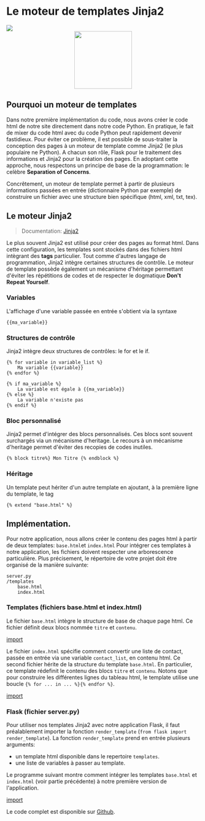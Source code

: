 # Le moteur de templates Jinja2


<div>
<img src="https://img.shields.io/badge/jinja-v2.10-brightgreen.svg"> 
</div>

<div style="text-align:center;">
<img src="http://jinja.pocoo.org/docs/2.10/_static/jinja-small.png" height="150"/>
</div>


## Pourquoi un moteur de templates

Dans notre première implémentation du code, nous avons créer le code html de notre site directement dans notre code Python. En pratique, le fait de mixer du code html avec du code Python peut rapidement devenir fastidieux. Pour éviter ce problème, il est possible de sous-traiter la conception des pages à un moteur de template comme Jinja2 (le plus populaire ne Python). A chacun son rôle, Flask pour le traitement des informations et Jinja2 pour la création des pages. En adoptant cette approche, nous respectons un principe de base de la programmation: le celèbre **Separation of Concerns**.

Concrêtement, un moteur de template permet à partir de plusieurs informations passées en entrée (dictionnaire Python par exemple) de construire un fichier avec une structure bien spécifique (html, xml, txt, tex).


## Le moteur Jinja2

> Documentation: [Jinja2](http://jinja.pocoo.org/docs/2.10/)

Le plus souvent Jinja2 est utilisé pour créer des pages au format html. Dans cette configuration, les templates sont stockés dans des fichiers html intègrant des **tags** particulier. Tout comme d'autres langage de programmation, Jinja2 intègre certaines structures de contrôle. Le moteur de template possède également un mécanisme d'héritage permettant d'éviter les répétitions de codes et de respecter le dogmatique **Don't Repeat Yourself**.

### Variables

L'affichage d'une variable passée en entrée s'obtient via la syntaxe

```
{{ma_variable}}
```

### Structures de contrôle

Jinja2 intègre deux structures de contrôles: le for et le if. 

```
{% for variable in variable_list %}
    Ma variable {{variable}}
{% endfor %}
```

```
{% if ma_variable %}
    La variable est égale à {{ma_variable}}
{% else %}
    La variable n'existe pas
{% endif %}
```

### Bloc personnalisé

Jinja2 permet d'intégrer des blocs personnalisés. Ces blocs sont souvent surchargés via un mécanisme d'heritage. Le recours à un mécanisme d'heritage permet d'éviter des recopies de codes inutiles.

```
{% block titre%} Mon Titre {% endblock %}
```

### Héritage

Un template peut hériter d'un autre template en ajoutant, à la première ligne du template, le tag

```
{% extend "base.html" %}
```

## Implémentation.

Pour notre application, nous allons créer le contenu des pages html à partir de deux templates: `base.html`et `index.html`
Pour intégrer ces templates à notre application, les fichiers doivent respecter une arborescence particulière. Plus précisement, le répertoire de votre projet doit être organisé de la manière suivante:

```
server.py
/templates
    base.html
    index.html
```

### Templates (fichiers base.html et index.html)

Le fichier `base.html` intègre le structure de base de chaque page html. Ce fichier définit deux blocs nommée `titre` et `contenu`.

[import](./src/src3/templates/base.html)

Le fichier `index.html` spécifie comment convertir une liste de contact, passée en entrée via une variable `contact_list`, en contenu html. Ce second fichier hérite de la structure du template `base.html`. En particulier, ce template rédefinit le contenu des blocs `titre` et `contenu`. Notons que pour construire les différentes lignes du tableau html, le template utilise une boucle `{% for ... in ... %}{% endfor %}`. 

[import](./src/src3/templates/index.html)


### Flask (fichier server.py)

Pour utiliser nos templates Jinja2 avec notre application Flask, il faut préalablement importer la fonction `render_template` (`from flask import render_template`). La fonction `render_template` prend en entrée plusieurs arguments:

* un template html disponible dans le repertoire `templates`.
* une liste de variables à passer au template.

Le programme suivant montre comment intégrer les templates `base.html` et `index.html` (voir partie précédente) à notre première version de l'application.

[import](./src/src3/server.py)

Le code complet est disponible sur [Github](https://github.com/vincentchoqueuse/gitbook_flask/tree/master/src/src3).

